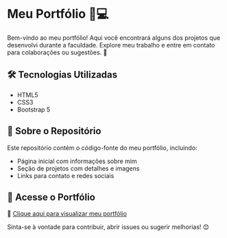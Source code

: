 # Meu Portfólio 🎨💻

Bem-vindo ao meu portfólio! Aqui você encontrará alguns dos projetos que desenvolvi durante a faculdade. Explore meu trabalho e entre em contato para colaborações ou sugestões. 🚀

## 🛠️ Tecnologias Utilizadas
- HTML5
- CSS3
- Bootstrap 5

## 📂 Sobre o Repositório
Este repositório contém o código-fonte do meu portfólio, incluindo:
- Página inicial com informações sobre mim
- Seção de projetos com detalhes e imagens
- Links para contato e redes sociais

## 📌 Acesse o Portfólio
🔗 [Clique aqui para visualizar meu portfólio](https://juramal.github.io/Portfolio/)

Sinta-se à vontade para contribuir, abrir issues ou sugerir melhorias! 😊
